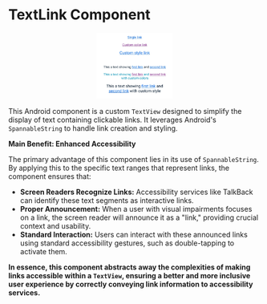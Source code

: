 # TextLink Component

<p align="center">
   <img width="30%" src="../../../../../../../../doc/images/text_links/links_screenshot.jpg" />
</p>

This Android component is a custom `TextView` designed to simplify the display of text containing clickable links. It leverages Android's `SpannableString` to handle link creation and styling.

**Main Benefit: Enhanced Accessibility**

The primary advantage of this component lies in its use of `SpannableString`. By applying this to the specific text ranges that represent links, the 
component ensures that:

* **Screen Readers Recognize Links:** Accessibility services like TalkBack can identify these text segments as interactive links.
* **Proper Announcement:** When a user with visual impairments focuses on a link, the screen reader will announce it as a "link," providing crucial context and usability.
* **Standard Interaction:** Users can interact with these announced links using standard accessibility gestures, such as double-tapping to activate them.

**In essence, this component abstracts away the complexities of making links accessible within a `TextView`, ensuring a better and more inclusive user experience by correctly conveying link information to accessibility services.**
